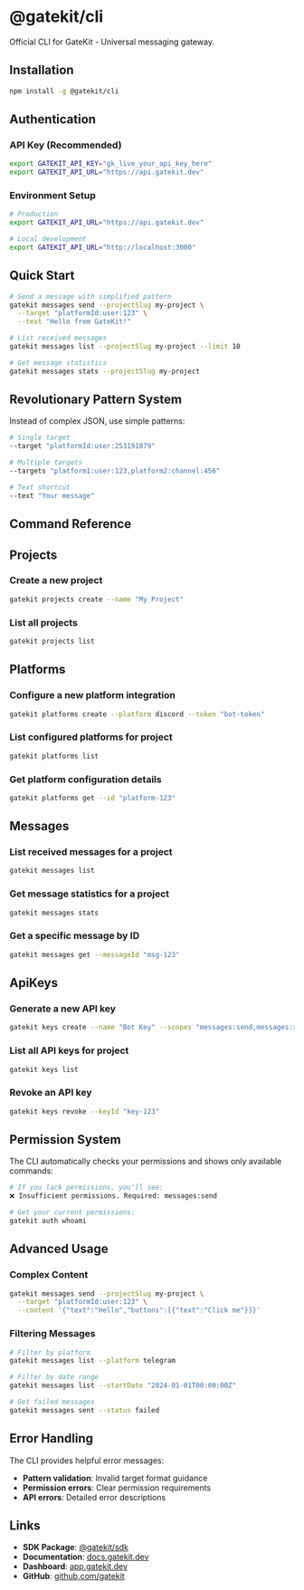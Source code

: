# @gatekit/cli

Official CLI for GateKit - Universal messaging gateway.

## Installation

```bash
npm install -g @gatekit/cli
```

## Authentication

### API Key (Recommended)
```bash
export GATEKIT_API_KEY="gk_live_your_api_key_here"
export GATEKIT_API_URL="https://api.gatekit.dev"
```

### Environment Setup
```bash
# Production
export GATEKIT_API_URL="https://api.gatekit.dev"

# Local development
export GATEKIT_API_URL="http://localhost:3000"
```

## Quick Start

```bash
# Send a message with simplified pattern
gatekit messages send --projectSlug my-project \
  --target "platformId:user:123" \
  --text "Hello from GateKit!"

# List received messages
gatekit messages list --projectSlug my-project --limit 10

# Get message statistics
gatekit messages stats --projectSlug my-project
```

## Revolutionary Pattern System

Instead of complex JSON, use simple patterns:

```bash
# Single target
--target "platformId:user:253191879"

# Multiple targets
--targets "platform1:user:123,platform2:channel:456"

# Text shortcut
--text "Your message"
```

## Command Reference

## Projects

### Create a new project
```bash
gatekit projects create --name "My Project"
```

### List all projects
```bash
gatekit projects list
```

## Platforms

### Configure a new platform integration
```bash
gatekit platforms create --platform discord --token "bot-token"
```

### List configured platforms for project
```bash
gatekit platforms list
```

### Get platform configuration details
```bash
gatekit platforms get --id "platform-123"
```

## Messages

### List received messages for a project
```bash
gatekit messages list
```

### Get message statistics for a project
```bash
gatekit messages stats
```

### Get a specific message by ID
```bash
gatekit messages get --messageId "msg-123"
```

## ApiKeys

### Generate a new API key
```bash
gatekit keys create --name "Bot Key" --scopes "messages:send,messages:read"
```

### List all API keys for project
```bash
gatekit keys list
```

### Revoke an API key
```bash
gatekit keys revoke --keyId "key-123"
```

## Permission System

The CLI automatically checks your permissions and shows only available commands:

```bash
# If you lack permissions, you'll see:
❌ Insufficient permissions. Required: messages:send

# Get your current permissions:
gatekit auth whoami
```

## Advanced Usage

### Complex Content
```bash
gatekit messages send --projectSlug my-project \
  --target "platformId:user:123" \
  --content '{"text":"Hello","buttons":[{"text":"Click me"}]}'
```

### Filtering Messages
```bash
# Filter by platform
gatekit messages list --platform telegram

# Filter by date range
gatekit messages list --startDate "2024-01-01T00:00:00Z"

# Get failed messages
gatekit messages sent --status failed
```

## Error Handling

The CLI provides helpful error messages:
- **Pattern validation**: Invalid target format guidance
- **Permission errors**: Clear permission requirements
- **API errors**: Detailed error descriptions

## Links

- **SDK Package**: [@gatekit/sdk](https://www.npmjs.com/package/@gatekit/sdk)
- **Documentation**: [docs.gatekit.dev](https://docs.gatekit.dev)
- **Dashboard**: [app.gatekit.dev](https://app.gatekit.dev)
- **GitHub**: [github.com/gatekit](https://github.com/gatekit)

